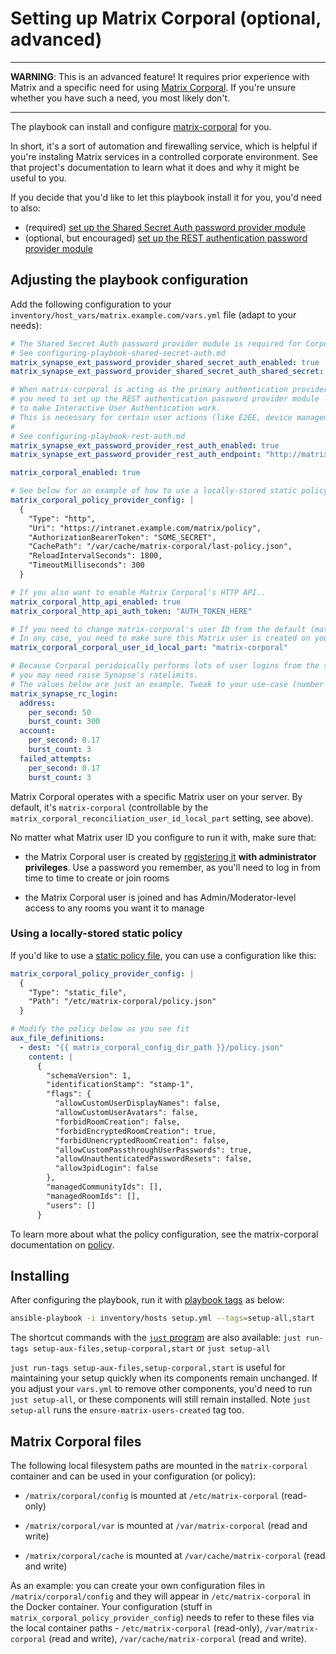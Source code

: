 <!--
SPDX-FileCopyrightText: 2018 MDAD Team and contributors

SPDX-License-Identifier: AGPL-3.0-or-later
-->

# Setting up Matrix Corporal (optional, advanced)

-------------------------------------

**WARNING**: This is an advanced feature! It requires prior experience with Matrix and a specific need for using [Matrix Corporal](https://github.com/devture/matrix-corporal). If you're unsure whether you have such a need, you most likely don't.

-------------------------------------

The playbook can install and configure [matrix-corporal](https://github.com/devture/matrix-corporal) for you.

In short, it's a sort of automation and firewalling service, which is helpful if you're instaling Matrix services in a controlled corporate environment. See that project's documentation to learn what it does and why it might be useful to you.

If you decide that you'd like to let this playbook install it for you, you'd need to also:
- (required) [set up the Shared Secret Auth password provider module](configuring-playbook-shared-secret-auth.md)
- (optional, but encouraged) [set up the REST authentication password provider module](configuring-playbook-rest-auth.md)

## Adjusting the playbook configuration

Add the following configuration to your `inventory/host_vars/matrix.example.com/vars.yml` file (adapt to your needs):

```yaml
# The Shared Secret Auth password provider module is required for Corporal to work.
# See configuring-playbook-shared-secret-auth.md
matrix_synapse_ext_password_provider_shared_secret_auth_enabled: true
matrix_synapse_ext_password_provider_shared_secret_auth_shared_secret: YOUR_SHARED_SECRET_GOES_HERE

# When matrix-corporal is acting as the primary authentication provider,
# you need to set up the REST authentication password provider module
# to make Interactive User Authentication work.
# This is necessary for certain user actions (like E2EE, device management, etc).
#
# See configuring-playbook-rest-auth.md
matrix_synapse_ext_password_provider_rest_auth_enabled: true
matrix_synapse_ext_password_provider_rest_auth_endpoint: "http://matrix-corporal:41080/_matrix/corporal"

matrix_corporal_enabled: true

# See below for an example of how to use a locally-stored static policy
matrix_corporal_policy_provider_config: |
  {
    "Type": "http",
    "Uri": "https://intranet.example.com/matrix/policy",
    "AuthorizationBearerToken": "SOME_SECRET",
    "CachePath": "/var/cache/matrix-corporal/last-policy.json",
    "ReloadIntervalSeconds": 1800,
    "TimeoutMilliseconds": 300
  }

# If you also want to enable Matrix Corporal's HTTP API..
matrix_corporal_http_api_enabled: true
matrix_corporal_http_api_auth_token: "AUTH_TOKEN_HERE"

# If you need to change matrix-corporal's user ID from the default (matrix-corporal).
# In any case, you need to make sure this Matrix user is created on your server.
matrix_corporal_corporal_user_id_local_part: "matrix-corporal"

# Because Corporal peridoically performs lots of user logins from the same IP,
# you may need raise Synapse's ratelimits.
# The values below are just an example. Tweak to your use-case (number of users, etc.)
matrix_synapse_rc_login:
  address:
    per_second: 50
    burst_count: 300
  account:
    per_second: 0.17
    burst_count: 3
  failed_attempts:
    per_second: 0.17
    burst_count: 3
```

Matrix Corporal operates with a specific Matrix user on your server. By default, it's `matrix-corporal` (controllable by the `matrix_corporal_reconciliation_user_id_local_part` setting, see above).

No matter what Matrix user ID you configure to run it with, make sure that:

- the Matrix Corporal user is created by [registering it](registering-users.md) **with administrator privileges**. Use a password you remember, as you'll need to log in from time to time to create or join rooms

- the Matrix Corporal user is joined and has Admin/Moderator-level access to any rooms you want it to manage

### Using a locally-stored static policy

If you'd like to use a [static policy file](https://github.com/devture/matrix-corporal/blob/master/docs/policy-providers.md#static-file-pull-style-policy-provider), you can use a configuration like this:

```yaml
matrix_corporal_policy_provider_config: |
  {
    "Type": "static_file",
    "Path": "/etc/matrix-corporal/policy.json"
  }

# Modify the policy below as you see fit
aux_file_definitions:
  - dest: "{{ matrix_corporal_config_dir_path }}/policy.json"
    content: |
      {
        "schemaVersion": 1,
        "identificationStamp": "stamp-1",
        "flags": {
          "allowCustomUserDisplayNames": false,
          "allowCustomUserAvatars": false,
          "forbidRoomCreation": false,
          "forbidEncryptedRoomCreation": true,
          "forbidUnencryptedRoomCreation": false,
          "allowCustomPassthroughUserPasswords": true,
          "allowUnauthenticatedPasswordResets": false,
          "allow3pidLogin": false
        },
        "managedCommunityIds": [],
        "managedRoomIds": [],
        "users": []
      }
```

To learn more about what the policy configuration, see the matrix-corporal documentation on [policy](https://github.com/devture/matrix-corporal/blob/master/docs/policy.md).

## Installing

After configuring the playbook, run it with [playbook tags](playbook-tags.md) as below:

<!-- NOTE: let this conservative command run (instead of install-all) to make it clear that failure of the command means something is clearly broken. -->
```sh
ansible-playbook -i inventory/hosts setup.yml --tags=setup-all,start
```

The shortcut commands with the [`just` program](just.md) are also available: `just run-tags setup-aux-files,setup-corporal,start` or `just setup-all`

`just run-tags setup-aux-files,setup-corporal,start` is useful for maintaining your setup quickly when its components remain unchanged. If you adjust your `vars.yml` to remove other components, you'd need to run `just setup-all`, or these components will still remain installed. Note `just setup-all` runs the `ensure-matrix-users-created` tag too.

## Matrix Corporal files

The following local filesystem paths are mounted in the `matrix-corporal` container and can be used in your configuration (or policy):

- `/matrix/corporal/config` is mounted at `/etc/matrix-corporal` (read-only)

- `/matrix/corporal/var` is mounted at `/var/matrix-corporal` (read and write)

- `/matrix/corporal/cache` is mounted at `/var/cache/matrix-corporal` (read and write)

As an example: you can create your own configuration files in `/matrix/corporal/config` and they will appear in `/etc/matrix-corporal` in the Docker container. Your configuration (stuff in `matrix_corporal_policy_provider_config`) needs to refer to these files via the local container paths - `/etc/matrix-corporal` (read-only), `/var/matrix-corporal` (read and write), `/var/cache/matrix-corporal` (read and write).
